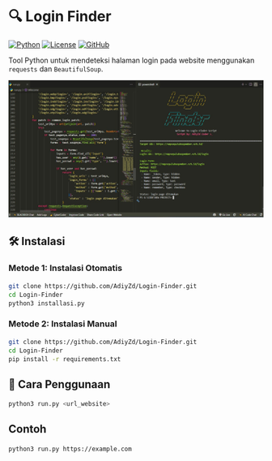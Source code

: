 # 🔍 Login Finder

[![Python](https://img.shields.io/badge/Python-3.8%2B-blue.svg)](https://www.python.org/)
[![License](https://img.shields.io/badge/License-MIT-green.svg)](https://opensource.org/licenses/MIT)
[![GitHub](https://img.shields.io/badge/Repo-AdiyZd%2FLogin--Finder-blue)](https://github.com/AdiyZd/Login-Finder)

Tool Python untuk mendeteksi halaman login pada website menggunakan `requests` dan `BeautifulSoup`.

![Tester Screenshot](tes.jpeg)

## 🛠️ Instalasi

### Metode 1: Instalasi Otomatis
```bash
git clone https://github.com/AdiyZd/Login-Finder.git
cd Login-Finder
python3 installasi.py
```
### Metode 2:  Instalasi Manual
```bash
git clone https://github.com/AdiyZd/Login-Finder.git
cd Login-Finder
pip install -r requirements.txt
```
## 🚀 Cara Penggunaan
```bash
python3 run.py <url_website>
```

## Contoh 
```bash
python3 run.py https://example.com
```


